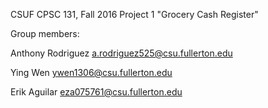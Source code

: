 CSUF CPSC 131, Fall 2016
Project 1
"Grocery Cash Register"

Group members:

Anthony Rodriguez a.rodriguez525@csu.fullerton.edu

Ying Wen ywen1306@csu.fullerton.edu

Erik Aguilar eza075761@csu.fullerton.edu